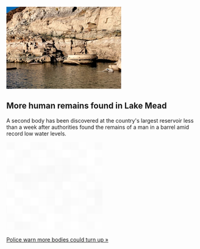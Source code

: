 
![More human remains found in Lake Mead](./20220509055841.png)
## More human remains found in Lake Mead

A second body has been discovered at the country's largest reservoir less than a week after authorities found the remains of a man in a barrel amid record low water levels.

![pic](../square_bg.png)

[Police warn more bodies could turn up  »](https://www.yahoo.com/news/more-human-remains-found-lake-202800755.html)
